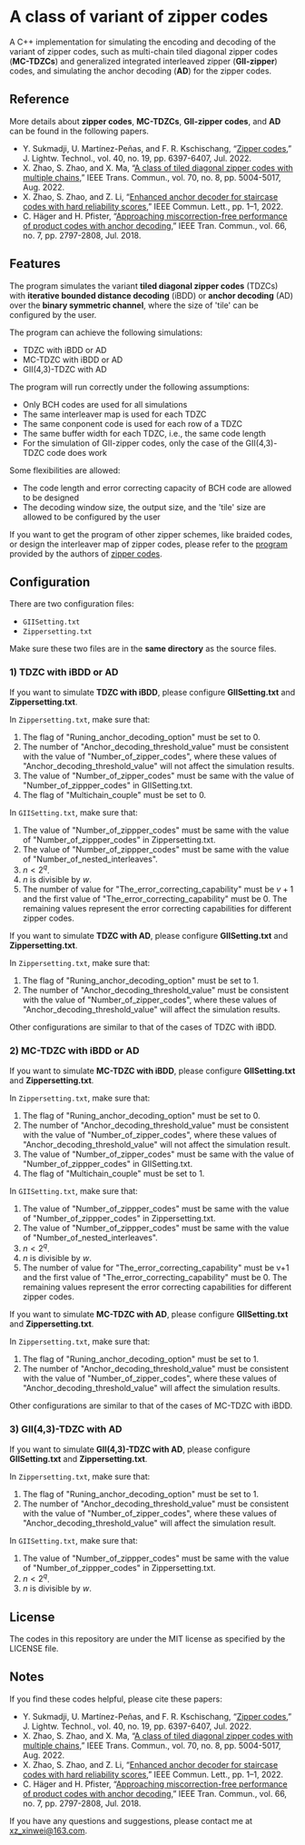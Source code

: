 # A class of variant of zipper codes
A C++ implementation for simulating the encoding and decoding of the variant of zipper codes, such as multi-chain tiled diagonal zipper codes (**MC-TDZCs**) and generalized integrated interleaved zipper (**GII-zipper**) codes, and simulating the anchor decoding (**AD**) for the zipper codes.

## Reference
More details about **zipper codes**, **MC-TDZCs**, **GII-zipper codes**, and **AD** can be found in the following papers.
- Y. Sukmadji, U. Martínez-Peñas, and F. R. Kschischang, “[Zipper codes](https://ieeexplore.ieee.org/document/9843869),” J. Lightw. Technol., vol. 40, no. 19, pp. 6397-6407, Jul. 2022.
- X. Zhao, S. Zhao, and X. Ma, “[A class of tiled diagonal zipper codes with multiple chains](https://ieeexplore.ieee.org/document/9802520),” IEEE Trans. Commun., vol. 70, no. 8, pp. 5004-5017, Aug. 2022.
- X. Zhao, S. Zhao, and Z. Li, “[Enhanced anchor decoder for staircase codes with hard reliability scores](https://ieeexplore.ieee.org/document/9887957),” IEEE Commun. Lett., pp. 1–1, 2022.
- C. Häger and H. Pfister, “[Approaching miscorrection-free performance of product codes with anchor decoding](https://ieeexplore.ieee.org/document/8316914),” IEEE Tran. Commun., vol. 66, no. 7, pp. 2797-2808, Jul. 2018.

## Features
The program simulates the variant **tiled diagonal zipper codes** (TDZCs) with **iterative bounded distance decoding** (iBDD) or **anchor decoding** (AD) over the **binary symmetric channel**,  where the size of 'tile' can be configured by the user.

The program can achieve the following simulations:
- TDZC with iBDD or AD
- MC-TDZC with iBDD or AD
- GII(4,3)-TDZC with AD

The program will run correctly under the following assumptions:
- Only BCH codes are used for all simulations
- The same interleaver map is used for each TDZC
- The same conponent code is used for each row of a TDZC
- The same buffer width for each TDZC, i.e., the same code length
- For the simulation of GII-zipper codes, only the case of the GII(4,3)-TDZC code does work

Some flexibilities are allowed:
- The code length and error correcting capacity of BCH code are allowed to be designed
- The decoding window size, the output size, and the 'tile' size are allowed to be configured by the user

If you want to get the program of other zipper schemes, like braided codes, or design the interleaver map of zipper codes, please refer to the [program](https://www.comm.utoronto.ca/frank/ZipperSim/index.html) provided by the authors of [zipper codes](https://ieeexplore.ieee.org/document/9843869).

## Configuration
There are two configuration files: 
- `GIISetting.txt`
- `Zippersetting.txt`

Make sure these two files are in the **same directory** as the source files.

### 1) TDZC with iBDD or AD
If you want to simulate **TDZC with iBDD**, please configure **GIISetting.txt** and **Zippersetting.txt**.

In `Zippersetting.txt`, make sure that:
1. The flag of "Runing_anchor_decoding_option" must be set to 0.
2. The number of "Anchor_decoding_threshold_value" must be consistent with the value of "Number_of_zipper_codes", where these values of "Anchor_decoding_threshold_value" will not affect the simulation results.
3. The value of "Number_of_zipper_codes" must be same with the value of "Number_of_zippper_codes" in GIISetting.txt.
4. The flag of "Multichain_couple" must be set to 0.

In `GIISetting.txt`, make sure that:
1. The value of "Number_of_zippper_codes" must be same with the value of "Number_of_zippper_codes" in Zippersetting.txt.
2. The value of "Number_of_zippper_codes" must be same with the value of "Number_of_nested_interleaves".
3. $n < 2^q$.
4. $n$ is divisible by $w$.
5. The number of value for "The_error_correcting_capability" must be $v+1$ and the first value of "The_error_correcting_capability" must be 0. The remaining values represent the error correcting capabilities for different zipper codes.

If you want to simulate **TDZC with AD**, please configure **GIISetting.txt** and **Zippersetting.txt**.

In `Zippersetting.txt`, make sure that:
1. The flag of "Runing_anchor_decoding_option" must be set to 1.
2. The number of "Anchor_decoding_threshold_value" must be consistent with the value of "Number_of_zipper_codes", where these values of "Anchor_decoding_threshold_value" will affect the simulation results.

Other configurations are similar to that of the cases of TDZC with iBDD.

### 2) MC-TDZC with iBDD or AD
If you want to simulate **MC-TDZC with iBDD**, please configure **GIISetting.txt** and **Zippersetting.txt**.

In `Zippersetting.txt`, make sure that:
1. The flag of "Runing_anchor_decoding_option" must be set to 0.
2. The number of "Anchor_decoding_threshold_value" must be consistent with the value of "Number_of_zipper_codes", where these values of "Anchor_decoding_threshold_value" will not affect the simulation result.
3. The value of "Number_of_zipper_codes" must be same with the value of "Number_of_zippper_codes" in GIISetting.txt.
4. The flag of "Multichain_couple" must be set to 1.

In `GIISetting.txt`, make sure that:
1. The value of "Number_of_zippper_codes" must be same with the value of "Number_of_zippper_codes" in Zippersetting.txt.
2. The value of "Number_of_zippper_codes" must be same with the value of "Number_of_nested_interleaves".
3. $n < 2^q$.
4. $n$ is divisible by $w$.
5. The number of value for "The_error_correcting_capability" must be v+1 and the first value of "The_error_correcting_capability" must be 0. The remaining values represent the error correcting capabilities for different zipper codes.

If you want to simulate **MC-TDZC with AD**, please configure **GIISetting.txt** and **Zippersetting.txt**.

In `Zippersetting.txt`, make sure that:
1. The flag of "Runing_anchor_decoding_option" must be set to 1.
2. The number of "Anchor_decoding_threshold_value" must be consistent with the value of "Number_of_zipper_codes", where these values of "Anchor_decoding_threshold_value" will affect the simulation results.

Other configurations are similar to that of the cases of MC-TDZC with iBDD.

### 3) GII(4,3)-TDZC with AD
If you want to simulate **GII(4,3)-TDZC with AD**, please configure **GIISetting.txt** and **Zippersetting.txt**.

In `Zippersetting.txt`, make sure that:
1. The flag of "Runing_anchor_decoding_option" must be set to 1.
2. The number of "Anchor_decoding_threshold_value" must be consistent with the value of "Number_of_zipper_codes", where these values of "Anchor_decoding_threshold_value" will affect the simulation result.

In `GIISetting.txt`, make sure that:
1. The value of "Number_of_zippper_codes" must be same with the value of "Number_of_zippper_codes" in Zippersetting.txt.
2. $n < 2^q$.
3. $n$ is divisible by $w$.

## License
The codes in this repository are under the MIT license as specified by the LICENSE file.

## Notes
If you find these codes helpful, please cite these papers:
- Y. Sukmadji, U. Martínez-Peñas, and F. R. Kschischang, “[Zipper codes](https://ieeexplore.ieee.org/document/9843869),” J. Lightw. Technol., vol. 40, no. 19, pp. 6397-6407, Jul. 2022.
- X. Zhao, S. Zhao, and X. Ma, “[A class of tiled diagonal zipper codes with multiple chains](https://ieeexplore.ieee.org/document/9802520),” IEEE Trans. Commun., vol. 70, no. 8, pp. 5004-5017, Aug. 2022.
- X. Zhao, S. Zhao, and Z. Li, “[Enhanced anchor decoder for staircase codes with hard reliability scores](https://ieeexplore.ieee.org/document/9887957),” IEEE Commun. Lett., pp. 1–1, 2022.
- C. Häger and H. Pfister, “[Approaching miscorrection-free performance of product codes with anchor decoding](https://ieeexplore.ieee.org/document/8316914),” IEEE Tran. Commun., vol. 66, no. 7, pp. 2797-2808, Jul. 2018.

If you have any questions and suggestions, please contact me at xz_xinwei@163.com.

